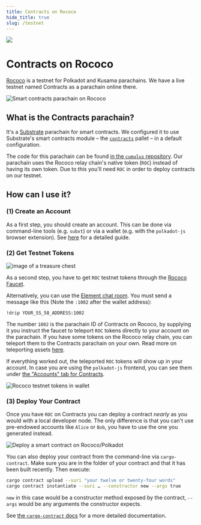 ```yaml
---
title: Contracts on Rococo
hide_title: true
slug: /testnet
---
```


<img src="/img/title/testnet.svg" className="titlePic" />

# Contracts on Rococo

[Rococo](https://wiki.polkadot.network/docs/build-pdk#rococo-testnet) is a testnet for
Polkadot and Kusama parachains.
We have a live testnet named Contracts as a parachain online there.

<img src="/img/contracts-on-polkadot-js.png" alt="Smart contracts parachain on Rococo" />

## What is the Contracts parachain?

It's a [Substrate](https://github.com/paritytech/substrate) parachain for smart
contracts. We configured it to use Substrate's smart contracts module – the
[`contracts`](https://github.com/paritytech/substrate/tree/master/frame/contracts)
pallet – in a default configuration.

The code for this parachain can be found [in the `cumulus` repository](https://github.com/paritytech/cumulus/tree/master/parachains/runtimes/contracts/contracts-rococo).
Our parachain uses the Rococo relay chain's native token (`ROC`) instead of having its own token.
Due to this you'll need `ROC` in order to deploy contracts on our testnet.

## How can I use it?
### (1) Create an Account

As a first step, you should create an account. This can be done via command-line
tools (e.g. `subxt`) or via a wallet (e.g. with the `polkadot-js` browser extension).
See [here](https://wiki.polkadot.network/docs/learn-account-generation) for a detailed guide.

### (2) Get Testnet Tokens

<img src="/img/chest.svg" alt="image of a treasure chest" className="faucetHeroImage" />

As a second step, you have to get `ROC` testnet tokens through the [Rococo Faucet](/faucet).

Alternatively, you can use the [Element chat room](https://wiki.polkadot.network/docs/learn-DOT#getting-tokens-on-the-rococo-testnet).
You must send a message like this (Note the `:1002` after the wallet address):

```
!drip YOUR_SS_58_ADDRESS:1002
```

The number `1002` is the parachain ID of Contracts on Rococo, by supplying it you instruct the
faucet to teleport `ROC` tokens directly to your account on the parachain.
If you have some tokens on the Rococo relay chain, you can teleport them to the Contracts parachain on your own. Read more on teleporting assets [here](https://wiki.polkadot.network/docs/learn-teleport).

If everything worked out, the teleported `ROC` tokens will show up in your account.
In case you are using the `polkadot-js` frontend, you can see them under
[the "Accounts" tab for Contracts](https://polkadot.js.org/apps/?rpc=wss%3A%2F%2Frococo-contracts-rpc.polkadot.io#/accounts).

<img src="/img/roc-in-wallet.png" alt="Rococo testnet tokens in wallet" />


### (3) Deploy Your Contract

Once you have `ROC` on Contracts you can deploy a contract _nearly_ as you would with
a local developer node.
The only difference is that you can't use pre-endowed accounts like `Alice` or `Bob`,
you have to use the one you generated instead.

<img src="/img/deployment-acc.png" alt="Deploy a smart contract on Rococo/Polkadot" />

You can also deploy your contract from the command-line via `cargo-contract`.
Make sure you are in the folder of your contract and that it has been
built recently. Then execute:

```bash
cargo contract upload --suri "your twelve or twenty-four words"
cargo contract instantiate --suri … --constructor new --args true
```

`new` in this case would be a constructor method exposed by the contract,
`--args` would be any arguments the constructor expects.

See [the `cargo-contract` docs](https://github.com/paritytech/cargo-contract/blob/master/crates/extrinsics/README.md#commands)
for a more detailed documentation.
